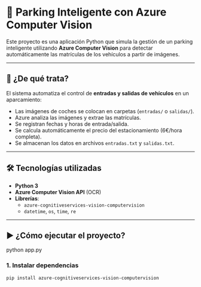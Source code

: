 # 🚗 Parking Inteligente con Azure Computer Vision

Este proyecto es una aplicación Python que simula la gestión de un parking inteligente utilizando **Azure Computer Vision** para detectar automáticamente las matrículas de los vehículos a partir de imágenes.

---

## 📌 ¿De qué trata?

El sistema automatiza el control de **entradas y salidas de vehículos** en un aparcamiento:

- Las imágenes de coches se colocan en carpetas (`entradas/` o `salidas/`).
- Azure analiza las imágenes y extrae las matrículas.
- Se registran fechas y horas de entrada/salida.
- Se calcula automáticamente el precio del estacionamiento (6€/hora completa).
- Se almacenan los datos en archivos `entradas.txt` y `salidas.txt`.

---

## 🛠️ Tecnologías utilizadas

- **Python 3**
- **Azure Computer Vision API** (OCR)
- **Librerías**:
  - `azure-cognitiveservices-vision-computervision`
  - `datetime`, `os`, `time`, `re`

---

## ▶️ ¿Cómo ejecutar el proyecto?

python app.py

### 1. Instalar dependencias

```bash
pip install azure-cognitiveservices-vision-computervision


